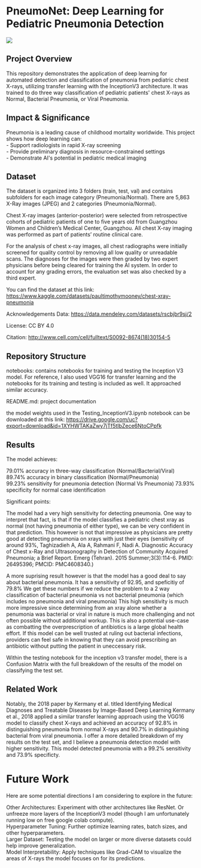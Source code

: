 # PneumoNet: Deep Learning for Pediatric Pneumonia Detection  

<img src="https://i.imgur.com/jZqpV51.png">

## Project Overview  
This repository demonstrates the application of deep learning for automated detection and classification of pneumonia from pediatric chest X-rays, utilizing transfer learning with the InceptionV3 architecture. It was trained to do three way classification of pediatric patients' chest X-rays as Normal, Bacterial Pneumonia, or Viral Pneumonia. 

## Impact & Significance  
Pneumonia is a leading cause of childhood mortality worldwide. This project shows how deep learning can:  
    - Support radiologists in rapid X-ray screening  
    - Provide preliminary diagnosis in resource-constrained settings  
    - Demonstrate AI's potential in pediatric medical imaging  

## Dataset
The dataset is organized into 3 folders (train, test, val) and contains subfolders for each image category (Pneumonia/Normal). There are 5,863 X-Ray images (JPEG) and 2 categories (Pneumonia/Normal).

Chest X-ray images (anterior-posterior) were selected from retrospective cohorts of pediatric patients of one to five years old from Guangzhou Women and Children’s Medical Center, Guangzhou. All chest X-ray imaging was performed as part of patients’ routine clinical care.

For the analysis of chest x-ray images, all chest radiographs were initially screened for quality control by removing all low quality or unreadable scans. The diagnoses for the images were then graded by two expert physicians before being cleared for training the AI system. In order to account for any grading errors, the evaluation set was also checked by a third expert.

You can find the dataset at this link: https://www.kaggle.com/datasets/paultimothymooney/chest-xray-pneumonia

Acknowledgements
Data: https://data.mendeley.com/datasets/rscbjbr9sj/2

License: CC BY 4.0

Citation: http://www.cell.com/cell/fulltext/S0092-8674(18)30154-5

## Repository Structure  

notebooks: contains notebooks for training and testing the Inception V3 model. For reference, I also used VGG16 for transfer learning and the notebooks for its training and testing is included as well. It approached similar accuracy.  

README.md: project documentation

the model weights used in the Testing_InceptionV3.ipynb notebook can be downloaded at this link: https://drive.google.com/uc?export=download&id=1XYHWTAKaZwy7jTf5tIbZece6NtoCPpfk  

## Results  

The model achieves:  

79.01% accuracy in three-way classification (Normal/Bacterial/Viral)  
89.74% accuracy in binary classification (Normal/Pneumonia)  
99.23% sensitivity for pneumonia detection (Normal Vs Pneumonia) 
73.93% specificity for normal case identification  

Significant points: 

The model had a very high sensitivity for detecting pneumonia. One way to interpret that fact, is that if the model classifies a pediatric chest xray as normal (not having pneumonia of either type), we can be very confident in that prediction. This however is not that impressive as physicians are pretty good at detecting pneumonia on xrays with just their eyes (sensitivity of around 93%, Taghizadieh A, Ala A, Rahmani F, Nadi A. Diagnostic Accuracy of Chest x-Ray and Ultrasonography in Detection of Community Acquired Pneumonia; a Brief Report. Emerg (Tehran). 2015 Summer;3(3):114-6. PMID: 26495396; PMCID: PMC4608340.)  

A more suprising result however is that the model has a good deal to say about bacterial pneumonia. It has a sensitivity of 92.95, and speficitiy of 79.8% We get these numbers if we reduce the problem to a 2 way classification of bacterial pneumonia vs not bacterial pneumonia (which includes no pneumonia and viral pneumonia)  This high sensitivity is much more impressive since determining from an xray alone whether a penumonia was bacterial or viral in nature is much more challenging and not often possible without additional workup. This is also a potential use-case as combatting the overprescription of antibiotics is a large global health effort. If this model can be well trusted at ruling out bacterial infections, providers can feel safe in knowing that they can avoid prescribing an antibiotic without putting the patient in uneccessary risk.  

Within the testing notebook for the inception v3 transfer model, there is a Confusion Matrix with the full breakdown of the results of the model on classifying the test set.  


## Related Work
Notably, the 2018 paper by Kermany et al. titled Identifying Medical Diagnoses and Treatable Diseases by Image-Based Deep Learning Kermany et al., 2018 applied a similar transfer learning approach using the VGG16 model to classify chest X-rays and achieved an accuracy of 92.8% in distinguishing pneumonia from normal X-rays and 90.7% in distinguishing bacterial from viral pneumonia. I offer a more detailed breakdown of my results on the test set, and I believe a pneumonia detection model with higher sensitivity. This model detected pneumonia with a 99.2% sensitivity and 73.9% specificty.  

# Future Work
Here are some potential directions I am considering to explore in the future:

Other Architectures: Experiment with other architectures like ResNet. Or unfreeze more layers of the InceptionV3 model (though I am unfortunately running low on free google colab compute).  
Hyperparameter Tuning: Further optimize learning rates, batch sizes, and other hyperparameters.  
Larger Dataset: Testing the model on larger or more diverse datasets could help improve generalization.  
Model Interpretability: Apply techniques like Grad-CAM to visualize the areas of X-rays the model focuses on for its predictions.
